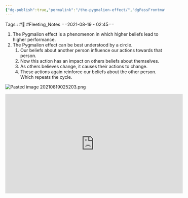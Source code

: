```yaml
---
{"dg-publish":true,"permalink":"/the-pygmalion-effect/","dgPassFrontmatter":true,"noteIcon":"3","created":"2023-11-14T21:08:40.284+05:30","updated":"2023-12-28T22:19:36.696+05:30"}
---
```


Tags:: #🌱 #Fleeting_Notes 
==2021-08-19 - 02:45==

1. The Pygmalion effect is a phenomenon in which higher beliefs lead to higher performance.
2. The Pygmalion effect can be best understood by a circle.
	1. Our beliefs about another person influence our actions towards that person.
	2. Now this action has an impact on others beliefs about themselves.
	3. As others believes change, it causes their actions to change.
	4. These actions again reinforce our beliefs about the other person. Which repeats the cycle.

![Pasted image 20210819025203.png](/img/user/%F0%9F%9B%A2%EF%B8%8F%20Resources/%F0%9F%93%81%20Files/%F0%9F%93%B8Images/Pasted%20image%2020210819025203.png)


<center><iframe width="560" height="315" src="https://www.youtube.com/embed/4aN5TbGW5JA" title="YouTube video player" frameborder="0" allow="accelerometer; autoplay; clipboard-write; encrypted-media; gyroscope; picture-in-picture" allowfullscreen></iframe></center>